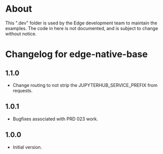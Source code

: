# About

This ".dev" folder is used by the Edge development team to maintain the
examples.  The code in here is not documented, and is subject to change
without notice.

# Changelog for edge-native-base

## 1.1.0

* Change routing to not strip the JUPYTERHUB_SERVICE_PREFIX from requests.

## 1.0.1

* Bugfixes associated with PRD 023 work.

## 1.0.0

* Initial version.